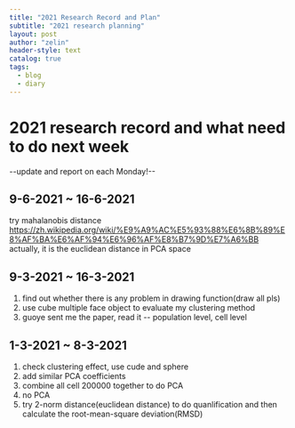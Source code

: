 ```yaml
---
title: "2021 Research Record and Plan"
subtitle: "2021 research planning"
layout: post
author: "zelin"
header-style: text
catalog: true
tags:
  - blog
  - diary
---
```


# 2021 research record and what need to do next week

--update and report on each Monday!--

## 9-6-2021 ~ 16-6-2021

try mahalanobis distance
https://zh.wikipedia.org/wiki/%E9%A9%AC%E5%93%88%E6%8B%89%E8%AF%BA%E6%AF%94%E6%96%AF%E8%B7%9D%E7%A6%BB
actually, it is the euclidean distance in PCA space



## 9-3-2021 ~ 16-3-2021
1. find out whether there is any problem in drawing function(draw all pls)
2. use cube  multiple face object to evaluate my clustering method
3. guoye sent me the paper, read it -- population level, cell level

## 1-3-2021 ~ 8-3-2021

1. check clustering effect, use cude and sphere
2. add similar PCA coefficients
3. combine all cell 200000 together to do PCA
4. no PCA
5. try 2-norm distance(euclidean distance) to do quanlification and then calculate the root-mean-square deviation(RMSD)


